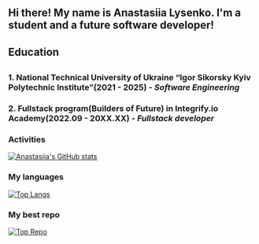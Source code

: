 <h2>Hi there! My name is Anastasiia Lysenko. I'm a student and a future software developer! <h2>

<h2>Education<h2>
<h3>1. National Technical University of Ukraine “Igor Sikorsky Kyiv Polytechnic Institute”(2021 - 2025) - <em>Software Engineering</em><h3>
<h3>2. Fullstack program(Builders of Future) in Integrify.io Academy(2022.09 - 20XX.XX) - <em>Fullstack developer</em><h3>

### Activities
[![Anastasiia's GitHub stats](https://github-readme-stats.vercel.app/api?username=Nanaier&show_icons=true&theme=onedark)](https://github.com/Nanaier/github-readme-stats)

### My languages
[![Top Langs](https://github-readme-stats.vercel.app/api/top-langs/?username=Nanaier&hide=TeX)](https://github.com/Nanaier/github-readme-stats)

### My best repo
[![Top Repo](https://github-readme-stats.vercel.app/api/pin/?username=Nanaier&repo=kursova_robota)](https://github.com/Nanaier/kursova_robota)
